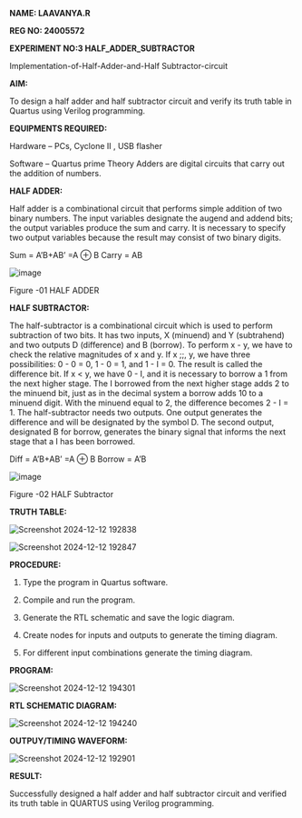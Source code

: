 **NAME: LAAVANYA.R**

**REG NO: 24005572**

**EXPERIMENT NO:3  HALF_ADDER_SUBTRACTOR**

Implementation-of-Half-Adder-and-Half Subtractor-circuit

**AIM:**

To design a half adder and half subtractor circuit and verify its truth table in Quartus using Verilog programming.

**EQUIPMENTS REQUIRED:** 

Hardware – PCs, Cyclone II , USB flasher 

Software – Quartus prime Theory Adders are digital circuits that carry out the addition of numbers.

**HALF ADDER:**

Half adder is a combinational circuit that performs simple addition of two binary numbers. The input variables designate the augend and addend bits; the output variables produce the sum and carry. It is necessary to specify two output variables because the result may consist of two binary digits.

Sum = A’B+AB’ =A ⊕ B Carry = AB

![image](https://github.com/naavaneetha/HALF_ADDER_SUBTRACTOR/assets/154305477/bd4a0b2c-cdbc-4184-ab08-81578f121e1f)

Figure -01 HALF ADDER

**HALF SUBTRACTOR:**

The half-subtractor is a combinational circuit which is used to perform subtraction of two bits. It has two inputs, X (minuend) and Y (subtrahend) and two outputs D (difference) and B (borrow). To perform x - y, we have to check the relative magnitudes of x and y. If x ;;, y, we have three possibilities: 0 - 0 = 0, 1 - 0 = 1, and 1 - I = 0. The result is called the difference bit. If x < y, we have 0 - I, and it is necessary to borrow a 1 from the next higher stage. The I borrowed from the next higher stage adds 2 to the minuend bit, just as in the decimal system a borrow adds 10 to a minuend digit. With the minuend equal to 2, the difference becomes 2 - I = 1. The half-subtractor needs two outputs. One output generates the difference and will be designated by the symbol D. The second output, designated B for borrow, generates the binary signal that informs the next stage that a I has been borrowed. 

Diff = A’B+AB’ =A ⊕ B
Borrow = A’B

 ![image](https://github.com/naavaneetha/HALF_ADDER_SUBTRACTOR/assets/154305477/d76b099c-513f-4e7c-843a-e2fd028a531a)

Figure -02 HALF Subtractor

**TRUTH TABLE:**

![Screenshot 2024-12-12 192838](https://github.com/user-attachments/assets/52880f65-f6ef-4896-ba33-7f75603e5ab2)

![Screenshot 2024-12-12 192847](https://github.com/user-attachments/assets/86342808-17b2-4fc0-afdc-07e0d2da7532)

**PROCEDURE:**

1.	Type the program in Quartus software.

2.	Compile and run the program.

3.	Generate the RTL schematic and save the logic diagram.

4.	Create nodes for inputs and outputs to generate the timing diagram.

5.	For different input combinations generate the timing diagram.


**PROGRAM:**

![Screenshot 2024-12-12 194301](https://github.com/user-attachments/assets/afacf9a2-4603-433f-a561-493d62821cf1)




**RTL SCHEMATIC DIAGRAM:**

![Screenshot 2024-12-12 194240](https://github.com/user-attachments/assets/e571639c-9fec-41bd-876f-cdd4dbfd691c)


**OUTPUY/TIMING WAVEFORM:**

![Screenshot 2024-12-12 192901](https://github.com/user-attachments/assets/cfa6ba95-26cd-49c3-adb7-86e9c95dcc9b)


**RESULT:**

Successfully designed a half adder and half subtractor circuit and verified its truth table in QUARTUS using Verilog programming.
